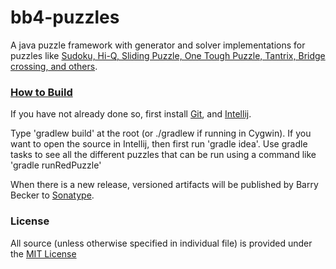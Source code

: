 # bb4-puzzles

A java puzzle framework with generator and solver implementations for puzzles like
[Sudoku, Hi-Q, Sliding Puzzle, One Tough Puzzle, Tantrix, Bridge crossing, and others](http://barrybecker4.com/bb4-projects/bb4-puzzles/puzzles_index.html).


### [How to Build](https://github.com/barrybecker4/bb4-common/wiki/Building-bb4-Projects)

If you have not already done so, first install [Git](http://git-scm.com/), and [Intellij](http://www.jetbrains.com/idea/).

Type 'gradlew build' at the root (or ./gradlew if running in Cygwin).
If you want to open the source in Intellij, then first run 'gradle idea'.
Use gradle tasks to see all the different puzzles that can be run using a command like 'gradle runRedPuzzle'

When there is a new release, versioned artifacts will be published by Barry Becker to [Sonatype](https://oss.sonatype.org).

### License
All source (unless otherwise specified in individual file) is provided under the [MIT License](http://www.opensource.org/licenses/MIT)






